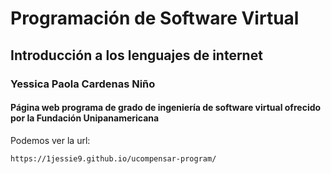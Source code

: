 # Programación de Software Virtual
## Introducción a los lenguajes de internet
### Yessica Paola Cardenas Niño

#### Página web programa de grado de ingeniería de software virtual ofrecido por la Fundación Unipanamericana

Podemos ver la url:
~~~
https://1jessie9.github.io/ucompensar-program/
~~~ 
